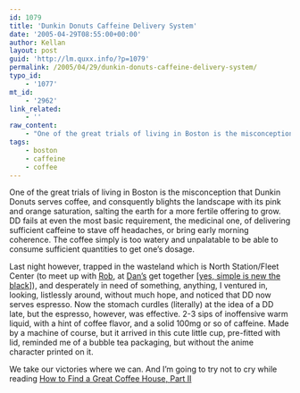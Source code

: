 ```yaml
---
id: 1079
title: 'Dunkin Donuts Caffeine Delivery System'
date: '2005-04-29T08:55:00+00:00'
author: Kellan
layout: post
guid: 'http://lm.quxx.info/?p=1079'
permalink: /2005/04/29/dunkin-donuts-caffeine-delivery-system/
typo_id:
    - '1077'
mt_id:
    - '2962'
link_related:
    - ''
raw_content:
    - "One of the great trials of living in Boston is the misconception that Dunkin Donuts serves coffee, and consquently blights the landscape with its pink and orange saturation, salting the earth for a more fertile offering to grow.  DD fails at even the most basic requirement, the medicinal one, of delivering sufficient caffeine to stave off headaches, or bring early morning coherence.  The coffee simply is too watery and unpalatable to be able to consume sufficient quantities to get one\\'s dosage.\r\n\r\nLast night however, trapped in the wasteland which is North Station/Fleet Center (to meet up with [Rob](http://simplefuture.org/), at [Dan\\'s](http://www.simplebits.com/) get together [[yes, simple is new the black](http://www.benhammersley.com/weblog/2005/04/28/simple_is_the_new_black.html)]), and desperately in need of something, anything, I ventured in, looking, listlessly around, without much hope, and noticed that DD now serves espresso.  Now the stomach curdles (literally) at the idea of a DD late, but the espresso, however, was effective.  2-3 sips of inoffensive warm liquid, with a hint of coffee flavor, and a solid 100mg or so of caffeine.  Made by a machine of course, but it arrived in this cute little cup, pre-fitted with lid, reminded me of a bubble tea packaging, but without the anime character printed on it.\r\n\r\nWe take our victories where we can.  And I\\'m going to try not to cry while reading [ How to Find a Great Coffee House, Part II](http://www.bloggle.com/coffee/2005/04/how-to-find-great-coffee-house-part-ii.php)"
tags:
    - boston
    - caffeine
    - coffee
---
```


One of the great trials of living in Boston is the misconception that Dunkin Donuts serves coffee, and consquently blights the landscape with its pink and orange saturation, salting the earth for a more fertile offering to grow. DD fails at even the most basic requirement, the medicinal one, of delivering sufficient caffeine to stave off headaches, or bring early morning coherence. The coffee simply is too watery and unpalatable to be able to consume sufficient quantities to get one’s dosage.

Last night however, trapped in the wasteland which is North Station/Fleet Center (to meet up with [Rob](http://simplefuture.org/), at [Dan’s](http://www.simplebits.com/) get together [[yes, simple is new the black](http://www.benhammersley.com/weblog/2005/04/28/simple*is*the*new*black.html)]), and desperately in need of something, anything, I ventured in, looking, listlessly around, without much hope, and noticed that DD now serves espresso. Now the stomach curdles (literally) at the idea of a DD late, but the espresso, however, was effective. 2-3 sips of inoffensive warm liquid, with a hint of coffee flavor, and a solid 100mg or so of caffeine. Made by a machine of course, but it arrived in this cute little cup, pre-fitted with lid, reminded me of a bubble tea packaging, but without the anime character printed on it.

We take our victories where we can. And I’m going to try not to cry while reading [ How to Find a Great Coffee House, Part II](http://www.bloggle.com/coffee/2005/04/how-to-find-great-coffee-house-part-ii.php)